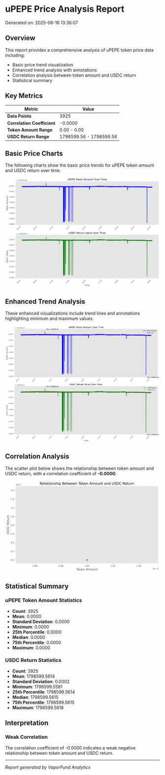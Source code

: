 # uPEPE Price Analysis Report

Generated on: 2025-06-16 13:36:07

## Overview

This report provides a comprehensive analysis of uPEPE token price data including:
- Basic price trend visualization
- Enhanced trend analysis with annotations
- Correlation analysis between token amount and USDC return
- Statistical summary

## Key Metrics

| Metric | Value |
|--------|-------|
| **Data Points** | 3925 |
| **Correlation Coefficient** | -0.0000 |
| **Token Amount Range** | 0.00 - 0.00 |
| **USDC Return Range** | 1798599.56 - 1798599.56 |

## Basic Price Charts

The following charts show the basic price trends for uPEPE token amount and USDC return over time.

![uPEPE Basic Price Charts](https://raw.githubusercontent.com/VaporFund/weekly-reports/main/chart_images/uPEPE_price_charts.png)

## Enhanced Trend Analysis

These enhanced visualizations include trend lines and annotations highlighting minimum and maximum values.

![uPEPE Enhanced Trend Charts](https://raw.githubusercontent.com/VaporFund/weekly-reports/main/chart_images/uPEPE_price_charts_with_trend.png)

## Correlation Analysis

The scatter plot below shows the relationship between token amount and USDC return, with a correlation coefficient of **-0.0000**.

![uPEPE Correlation Analysis](https://raw.githubusercontent.com/VaporFund/weekly-reports/main/chart_images/uPEPE_relationship_chart.png)

## Statistical Summary

### uPEPE Token Amount Statistics
- **Count**: 3925
- **Mean**: 0.0000
- **Standard Deviation**: 0.0000
- **Minimum**: 0.0000
- **25th Percentile**: 0.0000
- **Median**: 0.0000
- **75th Percentile**: 0.0000
- **Maximum**: 0.0000

### USDC Return Statistics
- **Count**: 3925
- **Mean**: 1798599.5614
- **Standard Deviation**: 0.0002
- **Minimum**: 1798599.5581
- **25th Percentile**: 1798599.5614
- **Median**: 1798599.5615
- **75th Percentile**: 1798599.5615
- **Maximum**: 1798599.5618

## Interpretation

### Weak Correlation

The correlation coefficient of -0.0000 indicates a weak negative relationship between token amount and USDC return.

---


*Report generated by VaporFund Analytics*
